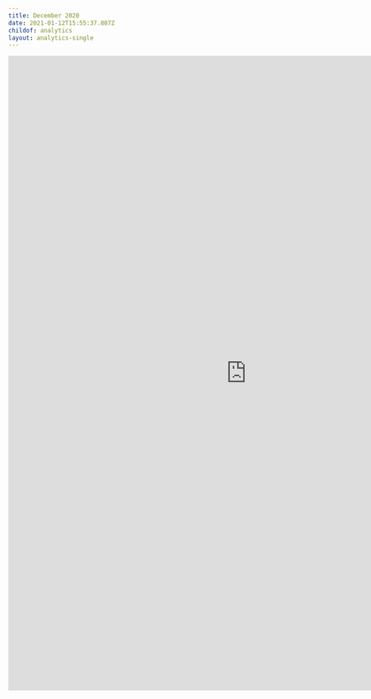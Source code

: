```yaml
---
title: December 2020
date: 2021-01-12T15:55:37.807Z
childof: analytics
layout: analytics-single
---
```

<iframe width="960" height="1280" src="https://datastudio.google.com/embed/reporting/e5faed1d-ec88-47c8-a287-0a6906754a7a/page/tPw8" frameborder="0" style="border:0" allowfullscreen></iframe>
